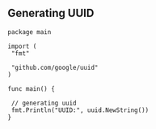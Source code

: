 ## Generating UUID

```
package main

import (
 "fmt"

 "github.com/google/uuid"
)

func main() {

 // generating uuid
 fmt.Println("UUID:", uuid.NewString())
}
```
